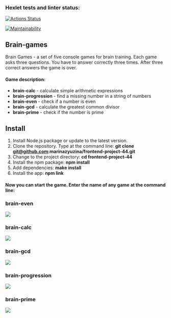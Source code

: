 ### Hexlet tests and linter status:

[![Actions Status](https://github.com/marinazyuzina/frontend-project-44/workflows/hexlet-check/badge.svg)](https://github.com/marinazyuzina/frontend-project-44/actions)

[![Maintainability](https://api.codeclimate.com/v1/badges/5c29695078235a2dc453/maintainability)](https://codeclimate.com/github/marinazyuzina/frontend-project-44/maintainability)

## Brain-games
Brain Games - a set of five console games for brain training. Each game asks three questions. You have to answer correctly three times. After three correct answers the game is over. 
#### Game description:
* **brain-calc** -  calculate simple arithmetic expressions 
* **brain-progression** - find a missing number in a string of numbers
* **brain-even** - check if a number is even
* **brain-gcd** - calculate the greatest common divisor
* **brain-prime** - check if the number is prime

## Install
1. Install Node.js package or update to the latest version. 
2. Clone the repository. Type at the command line: **git clone git@github.com:marinazyuzina/frontend-project-44.git**
3. Change to the project directory: **cd frontend-project-44**
4. Install the npm package: **npm install**
5. Add dependencies: **make install**
6. Install the app: **npm link**
#### Now you can start the game. Enter the name of any game at the command line:
 
### brain-even
<a href="https://asciinema.org/a/554328" target="_blank"><img src="https://asciinema.org/a/554328.svg" /></a>

### brain-calc
<a href="https://asciinema.org/a/555333" target="_blank"><img src="https://asciinema.org/a/555333.svg" /></a>

### brain-gcd
<a href="https://asciinema.org/a/555806" target="_blank"><img src="https://asciinema.org/a/555806.svg" /></a>

### brain-progression
<a href="https://asciinema.org/a/556846" target="_blank"><img src="https://asciinema.org/a/556846.svg" /></a>

### brain-prime
<a href="https://asciinema.org/a/557604" target="_blank"><img src="https://asciinema.org/a/557604.svg" /></a>